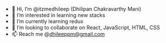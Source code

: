 - 👋 Hi, I’m @itzmedhileep (Dhilipan Chakravarthy Mani)
- 👀 I’m interested in learning new stacks
- 🌱 I’m currently learning redux
- 💞️ I’m looking to collaborate on React, JavaScript, HTML, CSS
- 📫 Reach me @dhileeppm@gmail.com

<!---
itzmedhileep/itzmedhileep is a ✨ special ✨ repository because its `README.md` (this file) appears on your GitHub profile.
You can click the Preview link to take a look at your changes.
--->
